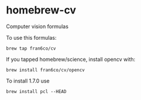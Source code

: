 homebrew-cv
===========

Computer vision formulas

To use this formulas:

    brew tap fran6co/cv

If you tapped homebrew/science, install opencv with:
   
    brew install fran6co/cv/opencv

To install 1.7.0 use

    brew install pcl --HEAD
